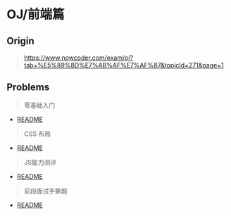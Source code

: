 # OJ/前端篇

## Origin

> <https://www.nowcoder.com/exam/oj?tab=%E5%89%8D%E7%AB%AF%E7%AF%87&topicId=271&page=1>

## Problems

> 零基础入门

- [README](./零基础入门/README.md)

> CSS 布局

- [README](./CSS布局/README.md)

> JS能力测评

- [README](./JS能力测评/README.md)

> 前段面试手撕题

- [README](./前段面试手撕题/README.md)
